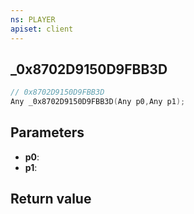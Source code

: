 ```yaml
---
ns: PLAYER
apiset: client
---
```

## _0x8702D9150D9FBB3D

```c
// 0x8702D9150D9FBB3D
Any _0x8702D9150D9FBB3D(Any p0,Any p1);
```


## Parameters
* **p0**:
* **p1**:

## Return value

